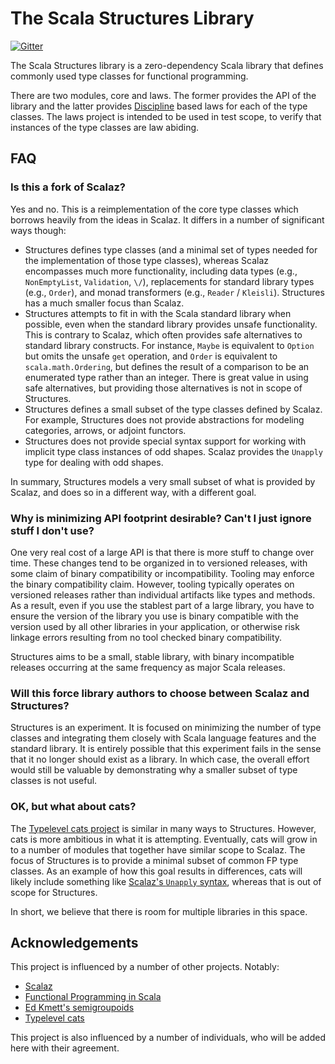 The Scala Structures Library
============================

[![Gitter](https://badges.gitter.im/Join%20Chat.svg)](https://gitter.im/mpilquist/structures?utm_source=badge&utm_medium=badge&utm_campaign=pr-badge&utm_content=badge)

The Scala Structures library is a zero-dependency Scala library that defines commonly used type classes for functional programming.

There are two modules, core and laws. The former provides the API of the library and the latter provides [Discipline](http://github.com/typelevel/discipline) based laws for each of the type classes. The laws project is intended to be used in test scope, to verify that instances of the type classes are law abiding.

## FAQ

### Is this a fork of Scalaz?

Yes and no. This is a reimplementation of the core type classes which borrows heavily from the ideas in Scalaz. It differs in a number of significant ways though:

 - Structures defines type classes (and a minimal set of types needed for the implementation of those type classes), whereas Scalaz encompasses much more functionality, including data types (e.g., `NonEmptyList`, `Validation`, `\/`), replacements for standard library types (e.g., `Order`), and monad transformers (e.g., `Reader` / `Kleisli`). Structures has a much smaller focus than Scalaz.
 - Structures attempts to fit in with the Scala standard library when possible, even when the standard library provides unsafe functionality. This is contrary to Scalaz, which often provides safe alternatives to standard library constructs. For instance, `Maybe` is equivalent to `Option` but omits the unsafe `get` operation, and `Order` is equivalent to `scala.math.Ordering`, but defines the result of a comparison to be an enumerated type rather than an integer. There is great value in using safe alternatives, but providing those alternatives is not in scope of Structures.
 - Structures defines a small subset of the type classes defined by Scalaz. For example, Structures does not provide abstractions for modeling categories, arrows, or adjoint functors.
 - Structures does not provide special syntax support for working with implicit type class instances of odd shapes. Scalaz provides the `Unapply` type for dealing with odd shapes.

In summary, Structures models a very small subset of what is provided by Scalaz, and does so in a different way, with a different goal.

### Why is minimizing API footprint desirable? Can't I just ignore stuff I don't use?

One very real cost of a large API is that there is more stuff to change over time. These changes tend to be organized in to versioned releases, with some claim of binary compatibility or incompatibility. Tooling may enforce the binary compatibility claim. However, tooling typically operates on versioned releases rather than individual artifacts like types and methods. As a result, even if you use the stablest part of a large library, you have to ensure the version of the library you use is binary compatible with the version used by all other libraries in your application, or otherwise risk linkage errors resulting from no tool checked binary compatibility.

Structures aims to be a small, stable library, with binary incompatible releases occurring at the same frequency as major Scala releases.

### Will this force library authors to choose between Scalaz and Structures?

Structures is an experiment. It is focused on minimizing the number of type classes and integrating them closely with Scala language features and the standard library. It is entirely possible that this experiment fails in the sense that it no longer should exist as a library. In which case, the overall effort would still be valuable by demonstrating why a smaller subset of type classes is not useful.

### OK, but what about cats?

The [Typelevel cats project](http://github.com/non/cats) is similar in many ways to Structures. However, cats is more ambitious in what it is attempting. Eventually, cats will grow in to a number of modules that together have similar scope to Scalaz. The focus of Structures is to provide a minimal subset of common FP type classes. As an example of how this goal results in differences, cats will likely include something like [Scalaz's `Unapply` syntax](http://typelevel.org/blog/2013/09/11/using-scalaz-Unapply.html), whereas that is out of scope for Structures.

In short, we believe that there is room for multiple libraries in this space.

## Acknowledgements

This project is influenced by a number of other projects. Notably:

 - [Scalaz](http://github.com/scalaz/scalaz)
 - [Functional Programming in Scala](http://www.manning.com/bjarnason/)
 - [Ed Kmett's semigroupoids](https://hackage.haskell.org/package/semigroupoids)
 - [Typelevel cats](http://github.com/non/cats)

This project is also influenced by a number of individuals, who will be added here with their agreement.
